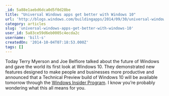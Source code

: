 ```yaml
---
_id: 5a88e1aebd6dca0d5f0d28be
title: "Universal Windows apps get better with Windows 10"
url: 'http://blogs.windows.com/buildingapps/2014/09/30/universal-windows-apps-get-better-with-windows-10/'
category: articles
slug: 'universal-windows-apps-get-better-with-windows-10'
user_id: 5a83ce59d6eb0005c4ecda2c
username: 'bill-s'
createdOn: '2014-10-04T07:18:53.000Z'
tags: []
---
```


Today Terry Myerson and Joe Belfiore talked about the future of Windows and gave the world its first look at Windows 10. They demonstrated new features designed to make people and businesses more productive and announced that a Technical Preview build of Windows 10 will be available tomorrow through the <a href="http://preview.windows.com/" target="_blank">Windows Insider Program</a>. I know you’re probably wondering what this all means for you.
